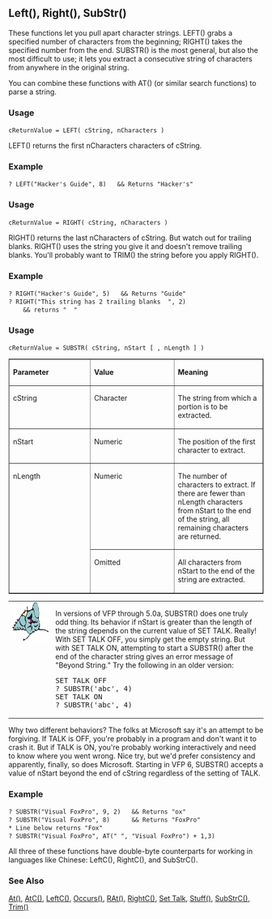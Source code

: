 ## Left(), Right(), SubStr()

These functions let you pull apart character strings. LEFT() grabs a specified number of characters from the beginning; RIGHT() takes the specified number from the end. SUBSTR() is the most general, but also the most difficult to use; it lets you extract a consecutive string of characters from anywhere in the original string. 

You can combine these functions with AT() (or similar search functions) to parse a string.

### Usage

```foxpro
cReturnValue = LEFT( cString, nCharacters )
```

LEFT() returns the first nCharacters characters of cString.

### Example

```foxpro
? LEFT("Hacker's Guide", 8)   && Returns "Hacker's"
```
### Usage

```foxpro
cReturnValue = RIGHT( cString, nCharacters )
```

RIGHT() returns the last nCharacters of cString. But watch out for trailing blanks. RIGHT() uses the string you give it and doesn't remove trailing blanks. You'll probably want to TRIM() the string before you apply RIGHT().

### Example

```foxpro
? RIGHT("Hacker's Guide", 5)   && Returns "Guide"
? RIGHT("This string has 2 trailing blanks  ", 2)
    && returns "  "
```
### Usage

```foxpro
cReturnValue = SUBSTR( cString, nStart [ , nLength ] )
```
<table border cellspacing=0 cellpadding=0 width=100%>
<tr>
  <td width=32% valign=top>
  <p><b>Parameter</b></p>
  </td>
  <td width=23% valign=top>
  <p><b>Value</b></p>
  </td>
  <td width=45% valign=top>
  <p><b>Meaning</b></p>
  </td>
 </tr>
<tr>
  <td width=32% valign=top>
  <p>cString</p>
  </td>
  <td width=23% valign=top>
  <p>Character</p>
  </td>
  <td width=45% valign=top>
  <p>The string from which a portion is to be extracted.</p>
  </td>
 </tr>
<tr>
  <td width=32% valign=top>
  <p>nStart</p>
  </td>
  <td width=23% valign=top>
  <p>Numeric</p>
  </td>
  <td width=45% valign=top>
  <p>The position of the first character to extract.</p>
  </td>
 </tr>
<tr>
  <td width=32% rowspan=2 valign=top>
  <p>nLength</p>
  </td>
  <td width=23% valign=top>
  <p>Numeric</p>
  </td>
  <td width=45% valign=top>
  <p>The number of characters to extract. If there are fewer than nLength characters from nStart to the end of the string, all remaining characters are returned.</p>
  </td>
 </tr>
<tr>
  <td width=33% valign=top>
  <p>Omitted</p>
  </td>
  <td width=67% valign=top>
  <p>All characters from nStart to the end of the string are extracted.</p>
  </td>
 </tr>
</table>

<table border=0 cellspacing=0 cellpadding=0 width=100%>
<tr>
  <td width=17% valign=top>
<img width=95 height=77 src="fixbug1.gif"></p>
  </td>
  <td width=83%>
  <p>In versions of VFP through 5.0a, SUBSTR() does one truly odd thing. Its behavior if nStart is greater than the length of the string depends on the current value of SET TALK. Really! With SET TALK OFF, you simply get the empty string. But with SET TALK ON, attempting to start a SUBSTR() after the end of the character string gives an error message of &quot;Beyond String.&quot; Try the following in an older version:</p>
<pre>SET TALK OFF
? SUBSTR('abc', 4)
SET TALK ON
? SUBSTR('abc', 4)</pre>
  </td>
 </tr>
</table>

Why two different behaviors? The folks at Microsoft say it's an attempt to be forgiving. If TALK is OFF, you're probably in a program and don't want it to crash it. But if TALK is ON, you're probably working interactively and need to know where you went wrong. Nice try, but we'd prefer consistency and apparently, finally, so does Microsoft. Starting in VFP 6, SUBSTR() accepts a value of nStart beyond the end of cString regardless of the setting of TALK.

### Example

```foxpro
? SUBSTR("Visual FoxPro", 9, 2)   && Returns "ox"
? SUBSTR("Visual FoxPro", 8)      && Returns "FoxPro"
* Line below returns "Fox"
? SUBSTR("Visual FoxPro", AT(" ", "Visual FoxPro") + 1,3)
```

All three of these functions have double-byte counterparts for working in languages like Chinese: LeftC(), RightC(), and SubStrC().

### See Also

[At()](s4g004.md), [AtC()](s4g004.md), [LeftC()](s4g661.md), [Occurs()](s4g018.md), [RAt()](s4g004.md), [RightC()](s4g661.md), [Set Talk](s4g140.md), [Stuff()](s4g006.md), [SubStrC()](s4g661.md), [Trim()](s4g001.md)